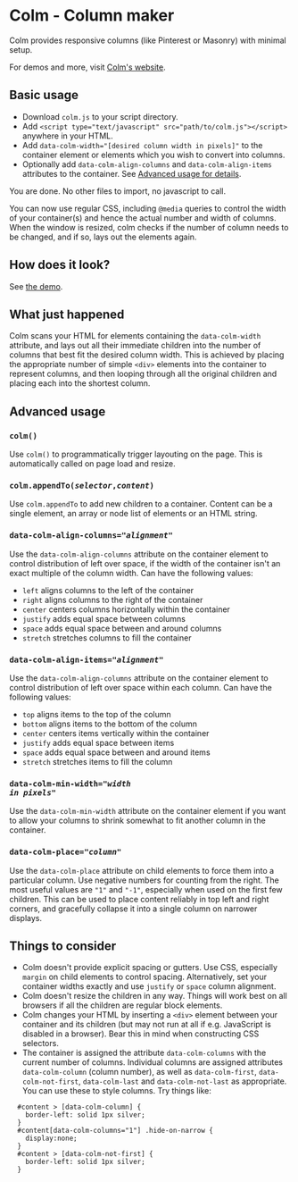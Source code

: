 # Colm - Column maker
Colm provides responsive columns (like Pinterest or Masonry) with minimal setup.

For demos and more, visit [Colm's website](http://zocky.github.io/colm.js).

## Basic usage
* Download `colm.js` to your script directory.
* Add `<script type="text/javascript" src="path/to/colm.js"></script>` anywhere in your HTML.
* Add `data-colm-width="[desired column width in pixels]"` to the container element or elements which you wish to convert into columns.
* Optionally add `data-colm-align-columns` and `data-colm-align-items` attributes to the container. See [Advanced usage for details](#advanced-usage).

You are done. No other files to import, no javascript to call. 

You can now use regular CSS, including `@media` queries to control the width of your container(s) and hence the actual number and width of columns. When the window is resized, colm checks if the number of column needs to be changed, and if so, lays out the elements again.

## How does it look?
See [the demo](http://zocky.github.io/colm.js/demo).

## What just happened
Colm scans your HTML for elements containing the `data-colm-width` attribute, and lays out all their immediate children into the number of columns that best fit the desired column width. This is achieved by placing the appropriate number of simple `<div>` elements into the container to represent columns, and then looping through all the original children and placing each into the shortest column. 

## Advanced usage

### <code>colm()</code>
Use `colm()` to programmatically trigger layouting on the page. This is automatically called on page load and resize.

### <code>colm.appendTo(*selector*,*content*)</code>
Use `colm.appendTo` to add new children to a container. Content can be a single element, an array or node list of elements or an HTML string.

### <code>data-colm-align-columns="*alignment*"</code>
Use the `data-colm-align-columns` attribute on the container element to control distribution of left over space, if the width of the container isn't an exact multiple of the column width.
Can have the following values: 
* `left` aligns columns to the left of the container
* `right` aligns columns to the right of the container
* `center` centers columns horizontally within the container
* `justify` adds equal space between columns
* `space` adds equal space between and around columns
* `stretch` stretches columns to fill the container

### <code>data-colm-align-items="*alignment*"</code>
Use the `data-colm-align-columns` attribute on the container element to control distribution of left over space within each column.
Can have the following values: 
* `top` aligns items to the top of the column
* `bottom` aligns items to the bottom of the column
* `center` centers items vertically within the container
* `justify` adds equal space between items
* `space` adds equal space between and around items
* `stretch` stretches items to fill the column

### <code>data-colm-min-width="*width in pixels*"</code>
Use the `data-colm-min-width` attribute on the container element if you want to allow your columns to shrink somewhat to fit another column in the container. 

### <code>data-colm-place="*column*"</code>
Use the `data-colm-place` attribute on child elements to force them into a particular column. Use negative numbers for counting from the right. The most useful values are `"1"` and `"-1"`, especially when used on the first few children. This can be used to place content reliably in top left and right corners, and gracefully collapse it into a single column on narrower displays.

## Things to consider
* Colm doesn't provide explicit spacing or gutters. Use CSS, especially `margin` on child elements to control spacing. Alternatively, set your container widths exactly and use `justify` or `space` column alignment. 
* Colm doesn't resize the children in any way. Things will work best on all browsers if all the children are regular block elements.
* Colm changes your HTML by inserting a `<div>` element between your container and its children (but may not run at all if e.g. JavaScript is disabled in a browser). Bear this in mind when constructing CSS selectors.
* The container is assigned the attribute `data-colm-columns` with the current number of columns. Individual columns are assigned attributes `data-colm-column` (column number), as well as `data-colm-first`, `data-colm-not-first`, `data-colm-last` and `data-colm-not-last` as appropriate. You can use these to style columns. Try things like:
````
  #content > [data-colm-column] { 
    border-left: solid 1px silver;
  }
  #content[data-colm-columns="1"] .hide-on-narrow { 
    display:none;
  }
  #content > [data-colm-not-first] { 
    border-left: solid 1px silver;
  }
````
